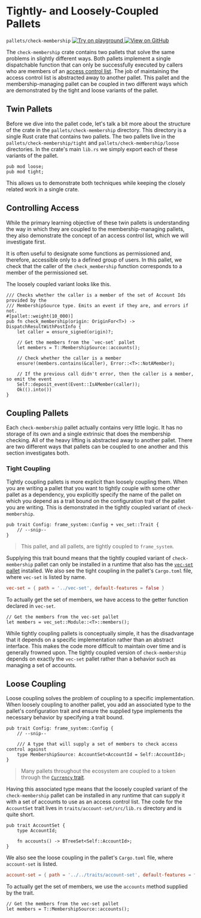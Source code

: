 # Tightly- and Loosely-Coupled Pallets

`pallets/check-membership`
<a target="_blank" href="https://playground.substrate.dev/?deploy=recipes&files=%2Fhome%2Fsubstrate%2Fworkspace%2Fpallets%2Fcheck-membership%2Fsrc%2Flib.rs">
	<img src="https://img.shields.io/badge/Playground-Try%20it!-brightgreen?logo=Parity%20Substrate" alt ="Try on playground"/>
</a>
<a target="_blank" href="https://github.com/substrate-developer-hub/recipes/tree/master/pallets/check-membership/src/lib.rs">
	<img src="https://img.shields.io/badge/Github-View%20Code-brightgreen?logo=github" alt ="View on GitHub"/>
</a>

The `check-membership` crate contains two pallets that solve the same problems in slightly different
ways. Both pallets implement a single dispatchable function that can only be successfully executed
by callers who are members of an
[access control list](https://en.wikipedia.org/wiki/Access-control_list). The job of maintaining the
access control list is abstracted away to another pallet. This pallet and the membership-managing
pallet can be coupled in two different ways which are demonstrated by the tight and loose variants
of the pallet.

## Twin Pallets

Before we dive into the pallet code, let's talk a bit more about the structure of the crate in the
`pallets/check-membership` directory. This directory is a single Rust crate that contains two
pallets. The two pallets live in the `pallets/check-membership/tight` and
`pallets/check-membership/loose` directories. In the crate's main `lib.rs` we simply export each of
these variants of the pallet.

```rust, ignore
pub mod loose;
pub mod tight;
```

This allows us to demonstrate both techniques while keeping the closely related work in a single
crate.

## Controlling Access

While the primary learning objective of these twin pallets is understanding the way in which they
are coupled to the membership-managing pallets, they also demonstrate the concept of an access
control list, which we will investigate first.

It is often useful to designate some functions as permissioned and, therefore, accessible only to a
defined group of users. In this pallet, we check that the caller of the `check_membership` function
corresponds to a member of the permissioned set.

The loosely coupled variant looks like this.

```rust, ignore
/// Checks whether the caller is a member of the set of Account Ids provided by the
/// MembershipSource type. Emits an event if they are, and errors if not.
#[pallet::weight(10_000)]
pub fn check_membership(origin: OriginFor<T>) -> DispatchResultWithPostInfo {
	let caller = ensure_signed(origin)?;

	// Get the members from the `vec-set` pallet
	let members = T::MembershipSource::accounts();

	// Check whether the caller is a member
	ensure!(members.contains(&caller), Error::<T>::NotAMember);

	// If the previous call didn't error, then the caller is a member, so emit the event
	Self::deposit_event(Event::IsAMember(caller));
	Ok(().into())
}
```

## Coupling Pallets

Each `check-membership` pallet actually contains very little logic. It has no storage of its own and
a single extrinsic that does the membership checking. All of the heavy lifting is abstracted away to
another pallet. There are two different ways that pallets can be coupled to one another and this
section investigates both.

### Tight Coupling

Tightly coupling pallets is more explicit than loosely coupling them. When you are writing a pallet
that you want to tightly couple with some other pallet as a dependency, you explicitly specify the
name of the pallet on which you depend as a trait bound on the configuration trait of the pallet you
are writing. This is demonstrated in the tightly coupled variant of `check-membership`.

```rust, ignore
pub trait Config: frame_system::Config + vec_set::Trait {
	// --snip--
}
```

> This pallet, and all pallets, are tightly coupled to `frame_system`.

Supplying this trait bound means that the tightly coupled variant of `check-membership` pallet can
only be installed in a runtime that also has the [`vec-set` pallet](./vec-set.md)
installed. We also see the tight coupling in the pallet's `Cargo.toml` file, where `vec-set` is
listed by name.

```toml
vec-set = { path = '../vec-set', default-features = false }
```

To actually get the set of members, we have access to the getter function declared in `vec-set`.

```rust, ignore
// Get the members from the vec-set pallet
let members = vec_set::Module::<T>::members();
```

While tightly coupling pallets is conceptually simple, it has the disadvantage that it depends on a
specific implementation rather than an abstract interface. This makes the code more difficult to
maintain over time and is generally frowned upon. The tightly coupled version of `check-membership`
depends on exactly the `vec-set` pallet rather than a behavior such as managing a set of accounts.

## Loose Coupling

Loose coupling solves the problem of coupling to a specific implementation. When loosely coupling to
another pallet, you add an associated type to the pallet's configuration trait and ensure the
supplied type implements the necessary behavior by specifying a trait bound.

```rust, ignore
pub trait Config: frame_system::Config {
	// --snip--

	/// A type that will supply a set of members to check access control against
	type MembershipSource: AccountSet<AccountId = Self::AccountId>;
}
```

> Many pallets throughout the ecosystem are coupled to a token through the
> [`Currency` trait](https://substrate.dev/rustdocs/v3.0.0/frame_support/traits/trait.Currency.html).

Having this associated type means that the loosely coupled variant of the `check-membership` pallet
can be installed in any runtime that can supply it with a set of accounts to use as an access
control list. The code for the `AccountSet` trait lives in `traits/account-set/src/lib.rs` directory
and is quite short.

```rust, ignore
pub trait AccountSet {
	type AccountId;

	fn accounts() -> BTreeSet<Self::AccountId>;
}
```

We also see the loose coupling in the pallet's `Cargo.toml` file, where `account-set` is listed.

```toml
account-set = { path = '../../traits/account-set', default-features = false }
```

To actually get the set of members, we use the `accounts` method supplied by the trait.

```rust, ignore
// Get the members from the vec-set pallet
let members = T::MembershipSource::accounts();
```
